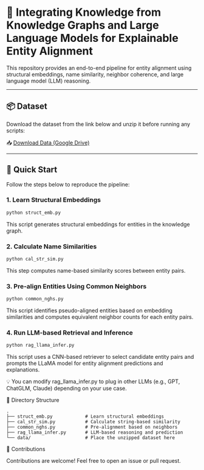 # 🔗 Integrating Knowledge from Knowledge Graphs and Large Language Models for Explainable Entity Alignment
This repository provides an end-to-end pipeline for entity alignment using structural embeddings, name similarity, neighbor coherence, and large language model (LLM) reasoning.

---

## 📦 Dataset

Download the dataset from the link below and unzip it before running any scripts:

📥 [Download Data (Google Drive)](https://drive.google.com/file/d/1xYj6WhggG57IOASdBnTf9dU4ecPwU4yX/view?usp=sharing)

---

## 🚀 Quick Start

Follow the steps below to reproduce the pipeline:

### 1. Learn Structural Embeddings

```bash
python struct_emb.py
```

This script generates structural embeddings for entities in the knowledge graph.

### 2. Calculate Name Similarities

```bash
python cal_str_sim.py
```

This step computes name-based similarity scores between entity pairs.

### 3. Pre-align Entities Using Common Neighbors
```bash
python common_nghs.py
```
This script identifies pseudo-aligned entities based on embedding similarities and computes equivalent neighbor counts for each entity pairs.

### 4. Run LLM-based Retrieval and Inference
```bash
python rag_llama_infer.py
```
This script uses a CNN-based retriever to select candidate entity pairs and prompts the LLaMA model for entity alignment predictions and explanations.

💡 You can modify rag_llama_infer.py to plug in other LLMs (e.g., GPT, ChatGLM, Claude) depending on your use case.

📁 Directory Structure
``````
.
├── struct_emb.py            # Learn structural embeddings
├── cal_str_sim.py           # Calculate string-based similarity
├── common_nghs.py           # Pre-alignment based on neighbors
├── rag_llama_infer.py       # LLM-based reasoning and prediction
└── data/                    # Place the unzipped dataset here

``````
🤝 Contributions

Contributions are welcome! Feel free to open an issue or pull request.

